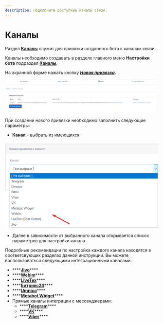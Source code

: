 ```yaml
---
description: Подключите доступные каналы связи.
---
```


# Каналы

Раздел [**Каналы**](https://app.metabot24.com/bot-channel) служит для привязки созданного бота к каналам связи. 

Каналы необходимо создавать в разделе главного меню **Настройки бота** подраздел [**Каналы**](https://app.metabot24.com/bot-channel).

На экранной форме нажать кнопку [_**Новая привязка**_](https://app.metabot24.com/bot-channel/create)**.**

![](../../.gitbook/assets/image%20%2875%29.png)

При создании  нового привязки необходимо заполнить следующие параметры:

* **Канал** - выбрать из имеющихся

![](../../.gitbook/assets/izobrazhenie%20%2861%29.png)

* Далее в зависимости от выбранного канала открывается список параметров для настройки канала.

Подробные рекомендации по настройка каждого канала находятся в соответсвующих разделах данной инструкции. Вы можете воспользоваться следующими интеграционными каналами:

* \*\*\*\*[**Jivo**](../../podklychenie-servis/jivo.md#podklyuchenie-integracii)\*\*\*\*
* \*\*\*\*[**Webim**](../../podklychenie-servis/webim.md#podklyuchenie-integracii)\*\*\*\*
* \*\*\*\*[**LiveTex**](../../podklychenie-servis/livetex.md#podklyuchenie-integracii)\*\*\*\*
* \*\*\*\*[**Битрикс24**](../../podklychenie-servis/livetex.md#podklyuchenie-integracii)\*\*\*\*
* \*\*\*\*[**Umnico**](../../podklychenie-servis/umnico.md)\*\*\*\*
* \*\*\*\*[**Metabot Widget**](../../podklyuchenie-kanalov/metabot-widget.md#nastroika-chat-vidzheta)\*\*\*\*
* Прямые каналы интеграции с мессенджерами:
  * \*\*\*\*[**Telegram**](../../podklyuchenie-kanalov/telegram.md)\*\*\*\*
  * \*\*\*\*[**VK**](../../podklyuchenie-kanalov/vk.md)\*\*\*\*
  * \*\*\*\*[**Viber**](../../podklyuchenie-kanalov/viber.md)\*\*\*\*



